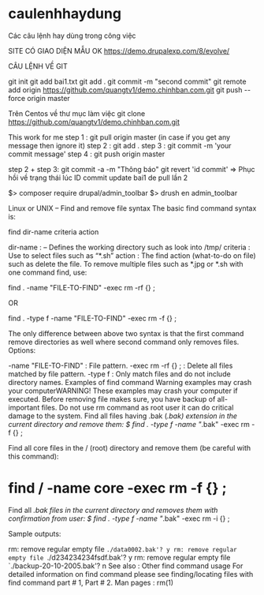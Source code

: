 # caulenhhaydung
Các câu lệnh hay dùng trong công việc

SITE CÓ GIAO DIỆN MẪU OK
https://demo.drupalexp.com/8/evolve/


CÂU LỆNH VỀ GIT

git init
git add bai1.txt
git add .
git commit -m "second commit"
git remote add origin https://github.com/quangtv1/demo.chinhban.com.git
git push --force origin master


Trên Centos về thư mục làm việc
git clone https://github.com/quangtv1/demo.chinhban.com.git


This work for me
step 1 : git pull origin master (in case if you get any message then ignore it)
step 2 : git add .
step 3 : git commit -m 'your commit message'
step 4 : git push origin master


step 2 + step 3: git commit -a -m "Thông báo"
git revert 'id commit' => Phục hồi về trạng thái lúc ID commit
update bai1 de pull lần 2


$> composer require drupal/admin_toolbar
$> drush en admin_toolbar


Linux or UNIX – Find and remove file syntax
The basic find command syntax is:

find dir-name criteria action

dir-name : – Defines the working directory such as look into /tmp/
criteria : Use to select files such as “*.sh”
action : The find action (what-to-do on file) such as delete the file.
To remove multiple files such as *.jpg or *.sh with one command find, use:

find . -name "FILE-TO-FIND" -exec rm -rf {} \;

OR

find . -type f -name "FILE-TO-FIND" -exec rm -f {} \;

The only difference between above two syntax is that the first command remove directories as well where second command only removes files. Options:

-name "FILE-TO-FIND" : File pattern.
-exec rm -rf {} \; : Delete all files matched by file pattern.
-type f : Only match files and do not include directory names.
Examples of find command
Warning examples may crash your computerWARNING! These examples may crash your computer if executed. Before removing file makes sure, you have backup of all-important files. Do not use rm command as root user it can do critical damage to the system.
Find all files having .bak (*.bak) extension in the current directory and remove them:
$ find . -type f -name "*.bak" -exec rm -f {} \;

Find all core files in the / (root) directory and remove them (be careful with this command):
# find / -name core -exec rm -f {} \;

Find all *.bak files in the current directory and removes them with confirmation from user:
$ find . -type f -name "*.bak" -exec rm -i {} \;

Sample outputs:

rm: remove regular empty file `./data0002.bak'? y
rm: remove regular empty file `./d234234234fsdf.bak'? y
rm: remove regular empty file `./backup-20-10-2005.bak'? n
See also : Other find command usage
For detailed information on find command please see finding/locating files with find command part # 1, Part # 2.
Man pages : rm(1)
